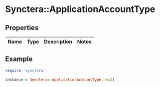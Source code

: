 # Synctera::ApplicationAccountType

## Properties

| Name | Type | Description | Notes |
| ---- | ---- | ----------- | ----- |

## Example

```ruby
require 'synctera'

instance = Synctera::ApplicationAccountType.new()
```

